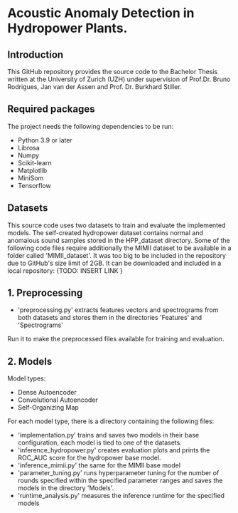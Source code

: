 # Acoustic Anomaly Detection in Hydropower Plants.


## Introduction
This GitHub repository provides the source code to the Bachelor Thesis written at the University of Zurich (UZH) under supervision of Prof.Dr. Bruno Rodrigues, Jan van der Assen and Prof. Dr. Burkhard Stiller.


## Required packages
The project needs the following dependencies to be run:
- Python 3.9 or later
- Librosa
- Numpy
- Scikit-learn
- Matplotlib
- MiniSom
- Tensorflow

## Datasets
This source code uses two datasets to train and evaluate the implemented models. 
The self-created hydropower dataset contains normal and anomalous sound samples stored in the HPP_dataset directory.
Some of the following code files require additionally the MIMII dataset to be available in a folder called 'MIMII_dataset'. It was too big to be included in the repository due to GitHub's size limit of 2GB. It can be downloaded and included in a local repository: {TODO: INSERT LINK }

## 1. Preprocessing
- 'preprocessing.py' extracts features vectors and spectrograms from both datasets and stores them in the directories 'Features' and 'Spectrograms'

Run it to make the preprocessed files available for training and evaluation.

## 2. Models

Model types:
- Dense Autoencoder
- Convolutional Autoencoder
- Self-Organizing Map

For each model type, there is a directory containing the following files:
- 'implementation.py' trains and saves two models in their base configuration, each model is tied to one of the datasets.
- 'inference_hydropower.py' creates evaluation plots and prints the ROC_AUC score for the hydropower base model.
- 'inference_mimii.py' the same for the MIMII base model
- 'parameter_tuning.py' runs hyperparameter tuning for the number of rounds specified within the specified parameter ranges and saves the models in the directory 'Models'. 
- 'runtime_analysis.py' measures the inference runtime for the specified models




